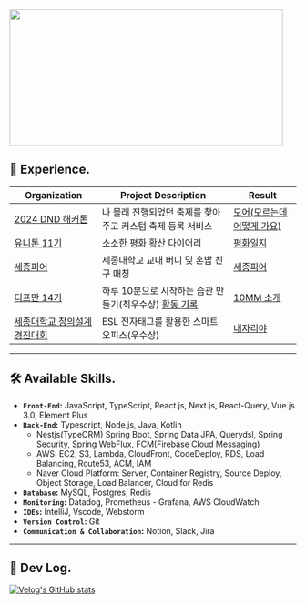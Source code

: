 
<!--
<br/>
 
[![Anurag's github stats](https://github-readme-stats.vercel.app/api?username=uiurihappy&show_icons=true&theme=vuefy)](https://github.com/uiurihappy/uiurihappy)
[![Top Langs](https://github-readme-stats.vercel.app/api/top-langs/?username=uiurihappy&layout=compact&langs_count=8&theme=white)](https://github.com/uiurihappy?tab=repositories&q=&type=&language=java&sort=)
-->


<!-- <a href="https://ybchar.notion.site/Yunbeom-d81729a2f1be49b3bda27137726f23d9"> DevLog Notion</a> <br/> -->
<!--
<a href="https://github.com/devxb/gitanimals">
  <img src="https://render.gitanimals.org/lines/uiurihappy" width="1000" height="120"/>
</a>
-->
<div align="center" style="display: flex; justify-content: space-between;">
  <a href="https://github.com/devxb/gitanimals">
    <img src="https://render.gitanimals.org/farms/uiurihappy" width="480" height="240"/>
  </a>
  
</div>

## 🚀 Experience.
| Organization                                                                                           | Project Description                                                                                                                | Result                          |
|------------------------------------------------------------------------------------------------------|----------------------------------------------------------------------------------------------------------------------------|---------------------------------|
| [2024 DND 해커톤](https://github.com/DND-Hi)                                        | 나 몰래 진행되었던 축제를 찾아주고 커스텀 축제 등록 서비스  | [모어(모르는데 어떻게 가요)](https://github.com/DND-Hi/BE) |  
| [유니톤 11기](https://github.com/T1F5)                                              | 소소한 평화 확산 다이어리                                              |[평화일지](https://github.com/T1F5/daybook-backend) |
| [세종피어](https://github.com/SejongPeer)                                              | 세종대학교 교내 버디 및 혼밥 친구 매칭                                               |[세종피어](https://github.com/SejongPeer/SejongPeer-back) |
| [디프만 14기](https://github.com/depromeet/10mm-server)                                                | 하루 10분으로 시작하는 습관 만들기(최우수상) [활동 기록](https://velog.io/@uiurihappy/series/%EB%94%94%ED%94%84%EB%A7%8C-14%EA%B8%B0)  | [10MM 소개](https://info.10mm.today/) |
| [세종대학교 창의설계경진대회](https://github.com/team-asos/asos-server)                                | ESL 전자태그를 활용한 스마트오피스(우수상)               |[내자리야](https://youtu.be/YBxEm7mVuEE?si=vnolbVn3ordreFSd) |

---


## 🛠️ Available Skills.

- **`Front-End`:** JavaScript, TypeScript, React.js, Next.js, React-Query, Vue.js 3.0, Element Plus
- **`Back-End`:** Typescript, Node.js, Java, Kotlin
    - Nestjs(TypeORM) Spring Boot, Spring Data JPA, Querydsl, Spring Security, Spring WebFlux, FCM(Firebase Cloud Messaging)
    - AWS: EC2, S3, Lambda, CloudFront, CodeDeploy, RDS, Load Balancing, Route53, ACM, IAM
    - Naver Cloud Platform: Server, Container Registry, Source Deploy, Object Storage, Load Balancer, Cloud for Redis
- **`Database`:** MySQL, Postgres, Redis
- **`Monitoring`:** Datadog, Prometheus - Grafana, AWS CloudWatch
- **`IDEs`:** IntelliJ, Vscode, Webstorm
- **`Version Control`:** Git
- **`Communication & Collaboration`:** Notion, Slack, Jira

---
## 📝 Dev Log.
[![Velog's GitHub stats](https://velog-readme-stats.vercel.app/api?name=uiurihappy)](https://velog.io/@uiurihappy)

